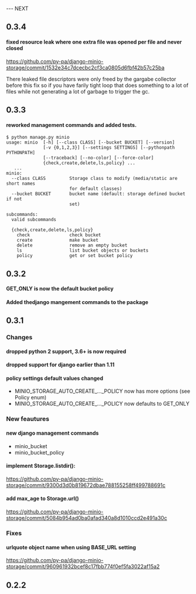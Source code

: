 --- NEXT


## 0.3.4

#### fixed resource leak where one extra file was opened per file and never closed
https://github.com/py-pa/django-minio-storage/commit/1532e34c7dcecbc2cf3ca0805d6fbf42b57c25ba
  
There leaked file descriptors were only freed by the gargabe collector before
this fix so if you have farily tight loop that does something to a lot of files
while not generating a lot of garbage to trigger the gc.


## 0.3.3

#### reworked management commands and added tests.

```
$ python manage.py minio
usage: minio  [-h] [--class CLASS] [--bucket BUCKET] [--version]
              [-v {0,1,2,3}] [--settings SETTINGS] [--pythonpath PYTHONPATH]
              [--traceback] [--no-color] [--force-color]
              {check,create,delete,ls,policy} ...
   ...
minio:
  --class CLASS         Storage class to modify (media/static are short names
                        for default classes)
  --bucket BUCKET       bucket name (default: storage defined bucket if not
                        set)

subcommands:
  valid subcommands

  {check,create,delete,ls,policy}
    check               check bucket
    create              make bucket
    delete              remove an empty bucket
    ls                  list bucket objects or buckets
    policy              get or set bucket policy
```


## 0.3.2

#### GET_ONLY is now the default bucket policy
#### Added thedjango  mangement commands to the package


## 0.3.1

### Changes
#### dropped python 2 support, 3.6+ is now required
#### dropped support for django earlier than 1.11
#### policy settings default values changed
- MINIO_STORAGE_AUTO_CREATE_..._POLICY now has more options (see Policy enum)
- MINIO_STORAGE_AUTO_CREATE_..._POLICY now defaults to GET_ONLY

### New feautures
#### new django management commands
- minio_bucket
- minio_bucket_policy
#### implement Storage.listdir(): 
https://github.com/py-pa/django-minio-storage/commit/9300d3d0b819672dbae788155258ff499788691c
#### add max_age to Storage.url()
https://github.com/py-pa/django-minio-storage/commit/5084b954ad0ba0afad340a8d1010ccd2e491a30c

### Fixes
#### urlquote object name when using BASE_URL setting
https://github.com/py-pa/django-minio-storage/commit/960961932bcef8c17fbb774f0ef5fa3022af15a2


## 0.2.2 



